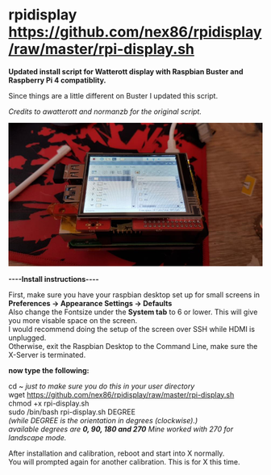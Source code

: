 # rpidisplay  https://github.com/nex86/rpidisplay/raw/master/rpi-display.sh

**Updated install script for Watterott display with Raspbian Buster and Raspberry Pi 4 compatiblity.**

Since things are a little different on Buster I updated this script.  

*Credits to awatterott and normanzb for the original script.*  

![display](https://raw.githubusercontent.com/nex86/rpidisplay/master/JPEG_20190928_144417.jpg?raw=true "Title")

**----Install instructions----**

First, make sure you have your raspbian desktop set up for small screens in **Preferences -> Appearance Settings -> Defaults**  
Also change the Fontsize under the **System tab** to 6 or lower. This will give you more visable space on the screen.  
I would recommend doing the setup of the screen over SSH while HDMI is unplugged.  
Otherwise, exit the Raspbian Desktop to the Command Line, make sure the X-Server is terminated.  

**now type the following:**

   cd ~  *just to make sure you do this in your user directory*  
   wget https://github.com/nex86/rpidisplay/raw/master/rpi-display.sh  
   chmod +x rpi-display.sh  
   sudo /bin/bash rpi-display.sh DEGREE  
*(while DEGREE is the orientation in degrees (clockwise).)*  
*available degrees are **0, 90, 180 and 270** Mine worked with 270 for landscape mode.*  

After installation and calibration, reboot and start into X normally.   
You will prompted again for another calibration. This is for X this time.


